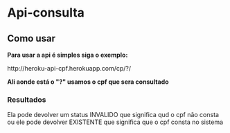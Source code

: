 # Api-consulta

<h2>Como usar</h2>

<b>Para usar a api é simples siga o exemplo:</b>

<p>http://heroku-api-cpf.herokuapp.com/cp/?/</p>

<b>Ali aonde está o "?" usamos o cpf que sera consultado</b>

<h3>Resultados</h3>
 
<p>Ela pode devolver um status INVALIDO que significa qud o cpf não consta ou ele pode devolver EXISTENTE que significa que o cpf consta no sistema</p>
